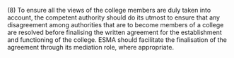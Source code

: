 (8) To ensure all the views of the college members are duly taken into account, the competent authority should do its utmost to ensure that any disagreement among authorities that are to become members of a college are resolved before finalising the written agreement for the establishment and functioning of the college. ESMA should facilitate the finalisation of the agreement through its mediation role, where appropriate.